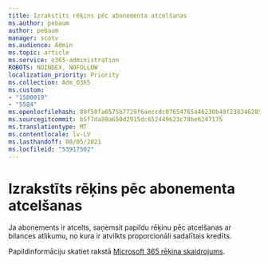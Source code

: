 ```yaml
---
title: Izrakstīts rēķins pēc abonementa atcelšanas
ms.author: pebaum
author: pebaum
manager: scotv
ms.audience: Admin
ms.topic: article
ms.service: o365-administration
ROBOTS: NOINDEX, NOFOLLOW
localization_priority: Priority
ms.collection: Adm_O365
ms.custom:
- "1500019"
- "5584"
ms.openlocfilehash: 89f50fa6575b7729f6aeccdc07654765a46230b40f238346285acfa9431138e0
ms.sourcegitcommit: b5f7da89a650d2915dc652449623c78be6247175
ms.translationtype: MT
ms.contentlocale: lv-LV
ms.lasthandoff: 08/05/2021
ms.locfileid: "53917502"
---
```

# <a name="billed-after-canceling-subscription"></a>Izrakstīts rēķins pēc abonementa atcelšanas

Ja abonements ir atcelts, saņemsit papildu rēķinu pēc atcelšanas ar bilances atlikumu, no kura ir atvilkts proporcionāli sadalītais kredīts.

Papildinformāciju skatiet rakstā [Microsoft 365 rēķina skaidrojums](https://docs.microsoft.com/microsoft-365/commerce/billing-and-payments/understand-your-invoice2).
